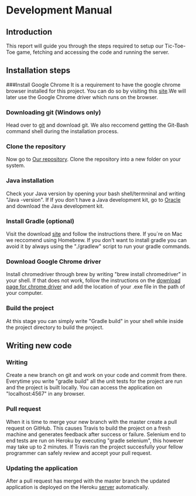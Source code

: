 # Development Manual

## Introduction
This report will guide you through the steps required to setup our Tic-Toe-Toe game, fetching and accessing the code and running the server.

## Installation steps
###Install Google Chrome
It is a requirement to have the google chrome browser installed for this project. You can do so by visiting this [site](https://www.google.com/chrome/browser/desktop/index.html).We will later use the Google Chrome driver which runs on the browser. 

### Downloading git (Windows only)
Head over to [git](https://git-scm.com/downloads) and download git. We also reccomend getting the Git-Bash command shell during the installation process.

### Clone the repository
Now go to [Our repository](https://github.com/titanicfloatnone/ticTac). Clone the repository into a new folder on your system.

### Java installation
Check your Java version by opening your bash shell/termninal and writing "Java -version". If 
If you don't have a Java development kit, go to [Oracle](http://www.oracle.com/technetwork/java/javase/downloads/jdk8-downloads-2133151.html) and download the Java development kit.

### Install Gradle (optional)
Visit the download [site](gradle.org/install) and follow the instructions there. If you´re on Mac we reccomend using Homebrew. 
If you don't want to install gradle you can avoid it by always using the "./gradlew" script to run your gradle commands.


### Download Google Chrome driver
Install chromedriver through brew by writing "brew install chromedriver" in your shell. If that does not work, follow the instructions on the [download page for chrome driver](https://sites.google.com/a/chromium.org/chromedriver/getting-started) and add the location of your .exe file in the path of your computer.

### Build the project
At this stage you can simply write "Gradle build" in your shell while inside the project directory to build the project.

## Writing new code
### Writing
Create a new branch on git and work on your code and commit from there. Everytime you write "gradle build" all the unit tests for the project are run and the project is built locally. You can access the application on "localhost:4567" in any browser.

### Pull request
When it is time to merge your new branch with the master create a pull request on GitHub. This causes Travis to build the project on a fresh machine and generates feedback after success or failure. Selenium 
end to end tests are run on Heroku by executing "gradle selenium", this however may take up to 2 minutes. If Travis ran the project succesfully your fellow programmer can safely review and accept your pull request.

### Updating the application
After a pull request has merged with the master branch the updated application is deployed on the Heroku [server](http://mighty-brushlands-46890.herokuapp.com) automatically.





